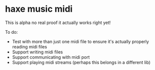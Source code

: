 # haxe music midi

This is alpha no real proof it actually works right yet!

To do:

* Test with more than just one midi file to ensure it's actually properly reading midi files
* Support writing midi files
* Support communicating with midi port
* Support playing midi streams (perhaps this belongs in a different lib)

